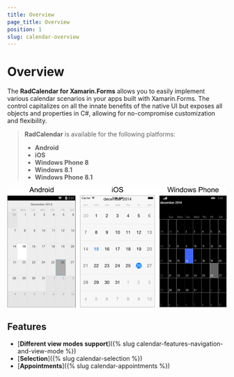 ```yaml
---
title: Overview
page_title: Overview
position: 1
slug: calendar-overview
---
```


# Overview #

The **RadCalendar for Xamarin.Forms** allows you to easily implement various calendar scenarios in your apps built with Xamarin.Forms. The control capitalizes on all the innate benefits of the native UI but exposes all objects and properties in C#, allowing for no-compromise customization and flexibility.

> **RadCalendar** is available for the following platforms:
> 
> - **Android**
> - **iOS**
> - **Windows Phone 8**
> - **Windows 8.1**
> - **Windows Phone 8.1**

![Calendar Overview](images/calendar-overview.png "Calendar Overview")

## Features ##

- [**Different view modes support**]({% slug calendar-features-navigation-and-view-mode %})
- [**Selection**]({% slug calendar-selection %})
- [**Appointments**]({% slug calendar-appointments %})